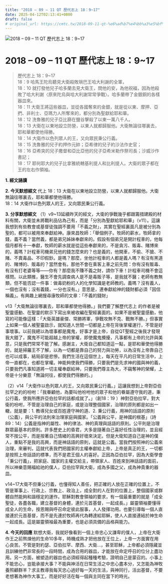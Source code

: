 ```yaml
---
title: "2018 – 09 – 11 QT 歷代志上 18：9~17"
date: 2025-04-12T02:13:41+0800
draft: false
# original_url: https://cmtc.tw/2018-09-11-qt-%e6%ad%b7%e4%bb%a3%e5%bf%97%e4%b8%8a-18%ef%bc%9a917
---
```


![2018 – 09 – 11 QT 歷代志上 18：9\~17](/images/qt.jpg   "2018 – 09 – 11 QT 歷代志上 18：9\~17")

# 2018 – 09 – 11 QT 歷代志上 18：9\~17

> 歷代志上 18：9\~17  
> 18：9 哈馬王陀烏聽見大衛殺敗瑣巴王哈大利謝的全軍，  
> 18：10 就打發他兒子哈多蘭去見大衛王，問他的安，為他祝福，因為他殺敗了哈大利謝〈原來陀烏與哈大利謝常常爭戰〉。哈多蘭帶了金銀銅的各樣器皿來。  
> 18：11 大衛王將這些器皿，並從各國奪來的金銀，就是從以東、摩押、亞捫、非利士、亞瑪力人所奪來的，都分別為聖獻給耶和華。  
> 18：12 洗魯雅的兒子亞比篩在鹽谷擊殺了以東一萬八千人。  
> 18：13 大衛在以東地設立防營，以東人就都歸服他。大衛無論往哪裏去，耶和華都使他得勝。  
> 18：14 大衛作以色列眾人的王，又向眾民秉公行義。  
> 18：15 洗魯雅的兒子約押作元帥；亞希律的兒子約沙法作史官；  
> 18：16 亞希突的兒子撒督和亞比亞他的兒子亞希米勒作祭司長；沙威沙作書記；  
> 18：17 耶何耶大的兒子比拿雅統轄基利提人和比利提人。大衛的眾子都在王的左右作領袖。

**1. 經文誦讀**

**2.  今天默想經文**
代上 18：13 大衛在以東地設立防營，以東人就都歸服他。大衛無論往哪裏去，耶和華都使他得勝。  
18：14 大衛作以色列眾人的王，又向眾民秉公行義。

**3. 分享默想經文**
（1）v9\~13延續昨天的經文，大衛的爭戰幾乎都跟籌措建殿的材料有關，大衛並未將戰利品佔為己有，而是「分別為聖獻給耶和華」（v11）。這讓我想到有些教會或基督徒強調不要用「不義之財」，其實在聖經裏面凡是被分別為聖的，都可以被用來奉獻給神。康來昌牧師：「舉個例子。牧師的薪水，牧師拿的錢，義不義？當然義，都是弟兄姊妹奉獻來的。假設有個弟兄是開計程車的，他每個月都有十一奉獻，牧師的薪水就是從這些奉獻來的，不是貪污、販毒、賭博來的，義嗎？計程車司機弟兄他的錢怎麼來的？也是義的，他開車，不偷、不搶、不賭、不賣毒品、不印假鈔。是嗎？那麼，坐他計程車的人都是義人嗎？有沒有黑道的、賭博的、販毒的？當然會有。那他不會在乘客上車之前先問：你有沒有販毒、有沒有打老婆等等——你有？那麼我不賺不義之財，請你下車！計程車司機不會這樣問。以此類推，醫生不會先調查病人是不是毒販子等，是我就不醫；老師有教無類，但不能否認一件事：做毒奶粉的人的化學知識是老師教的。義嗎？沒有義人，一個也沒有；沒有義錢，一分也沒有。」意思是，連奉獻給神的錢財都必須「因信稱義」。有興趣上網搜尋康牧師的文章：「不義的錢財」

v13「大衛無論往哪裏去，耶和華都使他得勝。」我們要了解歷代志上 的作者是被聖靈感動、在聖靈的默示下寫出來被收編在聖經裏面的。如果不是被聖靈感動，他寫的可能像這樣：「大衛英雄豪傑、常勝將軍，爭戰攻無不克、戰無不勝。」但事實上如果一個人被聖靈啟示，就知道人世間一切都是上帝在背後掌權運行，不管是好事壞事。以前我總以為壞事都是魔鬼，好事才是上帝，自從QT聖經之後我才發現我大錯了，魔鬼不可能超越上帝的掌權，即使魔鬼攪擾，凡事都有上帝的允許與美意，只是我們常常不能了解。感謝主，大衛自己都知道這一點，是耶和華使他得勝的，就是掃羅王不了解，以為一切都是靠自己的努力與功勞，以為沒有上帝靠自己也可以成事，結局卻是悲慘。我們生活在這個世上，每天在平凡的日常生活中，上帝一直都在，也都在掌權。神能夠使我們得勝，只要我們是先求神的國與神的義，只要我們凡事知道將一切主權奉獻給神，只要我們尊主為大，不竊奪神的榮耀，上帝是十分樂意「無論何往，都使我們得勝的。」

（2）v14「大衛作以色列眾人的王，又向眾民秉公行義。」這讓我想到上帝對亞伯拉罕之約的吩咐：「我眷顧他，為要叫他吩咐他的眾子和他的眷屬遵守我的道，秉公行義，使我所應許亞伯拉罕的話都成就了。」（創18：19 ）神對亞伯拉罕，對大衛的吩咐，不管是治理自己的家庭，或是治理整個國家，治理的原則都是如出一轍，就是要：1. 教導兒女或百姓遵守神的道、2. 秉公行義，用神的話語的原則（公義），與公平的法則來治理家庭與國家。「公義與公平，是神國的根基」（詩89：14）公義是指神的屬性、神的律法、神的真理與話語的原則。公平則是治理群眾最基本的原則。許多歷史上的昏君，大多是隨著自己喜好任性治理的，並且經常不按公平，而是按著自己情緒的高興好壞來決定。但是大衛知道自己是神的僕人，重點不是我的高興，而是神話語的原則，這就是公義。當我們按照神的公義來治理，來審判，這就代表我們把國家的主權奉獻給上帝，上帝是真正的王，一切都是按照上帝話語的標準，而不是君王個人的喜好。正因為亞伯拉罕，因為大衛學會「秉公行義」，把家庭、國家的主權交給主，帶領家人、百姓來到神話語的面前，所以神樂意賜福給祂的僕人，亞伯拉罕與大衛，成為多國之父，成為神貴重的器皿。

v14\~17大衛不但秉公行義，也懂得知人善任，把正確的人放在正確的位置上，不管是軍事上、行政上、宗教上、政治上，成全對的人在對的位置上，整個國家或群體自然能夠和諧穩定的運作。耶穌對教會領袖的要求，有一個最重要的就是「成全聖徒，各盡各職，建立基督的身體，連於元首基督，一起成長。」屬靈領袖要懂得成全人的生命，按恩賜與呼召命定彼此服事，人人發揮功用。也要引導每一個人直接連於元首基督，而不是先連於牧師再代為轉達給耶穌，使人人直接連結於神生命一起成長。這是屬靈領袖最為重要，也是必須具備的品格與能力。

**4. 今天的回應**
默想大衛，我就好像看到一個上帝忠心又謙卑的僕人，上帝在大衛作王之前熬煉他的生命10多年，時機成熟才把他放在王位上，上帝一方面實在用心良苦。不管是對約瑟、亞伯拉罕、摩西、大衛…，甚至耶穌，上帝都必須隱藏並且訓練他們非常長的一段時間，成為合用的器皿，才能放在命定呼召的位分上盡功用。另一方面，被塑造的器皿也必須經得起種種考驗，證明自己是蒙召的。小事上不能忠心，豈能承接大事？不能與神活在日常生活之中忠心盡本分，又怎能為神牧養照顧群羊？求主教導我每天忠心過好每一天的生活，與神同行，活出基督，不要老想著為神作大事工，而是好好活在每一個與主同在當下的時光。
